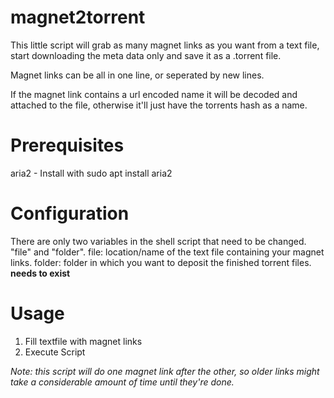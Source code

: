 # magnet2torrent

This little script will grab as many magnet links as you want from a text file, start downloading the meta data only and save it as a .torrent file.

Magnet links can be all in one line, or seperated by new lines.

If the magnet link contains a url encoded name it will be decoded and attached to the file, otherwise it'll just have the torrents hash as a name.

# Prerequisites

aria2 - Install with sudo apt install aria2

# Configuration

There are only two variables in the shell script that need to be changed. "file" and "folder".
file: location/name of the text file containing your magnet links.
folder: folder in which you want to deposit the finished torrent files. **needs to exist**

# Usage

1. Fill textfile with magnet links
2. Execute Script

*Note: this script will do one magnet link after the other, so older links might take a considerable amount of time until they're done.*
